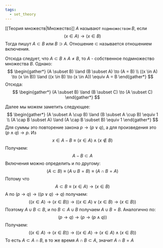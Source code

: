 ```yaml
---
tags:
  - set_theory
---
```

[[Теория множеств|Множество]] $A$ называют `подмножеством` $B$, если
$$
(x \in A) \to (x \in B)
$$
Тогда пишут $A \subset B$ или $B \supset A$. Отношение $\subset$ называется отношением включения.

Отсюда следует, что $A \subset B \land A \neq B$, то $A$ - собственное подмножество множества $B$. Однако:
$$
\begin{gather*}
(A \subset B) \land (B \subset A) \to (A = B) \\
((x \in A) \to (x \in B)) \land ((x \in B) \to (x \in A)) \equiv A = B
\end{gather*}
$$
Отсюда:
$$
\begin{gather*}
(A \subset B) \land (B \subset C) \to (A \subset C)
\end{gather*}
$$

Далее мы можем заметить следующее:
$$
\begin{gather*}
(A \subset A \cup B) \land (B \subset A \cup B) \equiv 1 \\
(A \cap B \subset A) \land (A \cap B \subset B) \equiv 1
\end{gather*}
$$
Для суммы это повторение закона $p \to (p \lor q)$, а для произведения это $(p \land q) \to p$.
Из
$$
x \in A - B \equiv (x \in A) \land (x \notin B)
$$
Получаем:
$$
A - B \subset A
$$
Включения можно определить и по другому:
$$
(A \subset B) \equiv (A \cup B = B) \equiv (A \cap B = A)
$$
Потому что
$$
A \subset B \equiv (x \in A) \to (x \in B)
$$
А по $(p \to q) \to ((p \lor q) \to q)$ получаем:
$$
((x \in A) \to (x \in B)) \to ((x \in A) \lor (x \in B) \to (x \in B))
$$
Поэтому $A \cup B \subset B$, и по $B \subset A \cup B$ получаем $A \cup B = B$. Аналогично по:
$$
(p \to q) \to (p \to (p \land q))
$$
Получаем:
$$
((x \in A) \to (x \in B)) \to ((x \in A) \to (x \in A) \land (x \in B))
$$
То есть $A \subset A \cap B$, в то же время $A \cap B \subset A$, значит $A \cap B = A$

